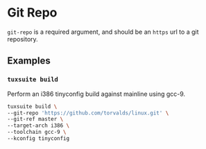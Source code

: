 # Git Repo

`git-repo` is a required argument, and should be an `https` url to a
git repository.

## Examples

### `tuxsuite build`

Perform an i386 tinyconfig build against mainline using gcc-9.

```sh
tuxsuite build \
--git-repo 'https://github.com/torvalds/linux.git' \
--git-ref master \
--target-arch i386 \
--toolchain gcc-9 \
--kconfig tinyconfig
```
